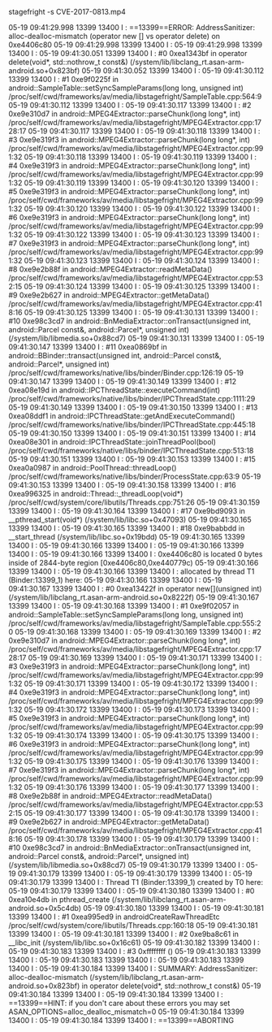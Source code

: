 stagefright -s CVE-2017-0813.mp4

05-19 09:41:29.998 13399 13400 I         : ==13399==ERROR: AddressSanitizer: alloc-dealloc-mismatch (operator new [] vs operator delete) on 0xe4406c80
05-19 09:41:29.998 13399 13400 I         :
05-19 09:41:29.998 13399 13400 I         :
05-19 09:41:30.051 13399 13400 I         :     #0 0xea1343bf in operator delete(void*, std::nothrow_t const&) (/system/lib/libclang_rt.asan-arm-android.so+0x823bf)
05-19 09:41:30.052 13399 13400 I         :
05-19 09:41:30.112 13399 13400 I         :     #1 0xe9f0225f in android::SampleTable::setSyncSampleParams(long long, unsigned int) /proc/self/cwd/frameworks/av/media/libstagefright/SampleTable.cpp:564:9
05-19 09:41:30.112 13399 13400 I         :
05-19 09:41:30.117 13399 13400 I         :     #2 0xe9e310d7 in android::MPEG4Extractor::parseChunk(long long*, int) /proc/self/cwd/frameworks/av/media/libstagefright/MPEG4Extractor.cpp:1728:17
05-19 09:41:30.117 13399 13400 I         :
05-19 09:41:30.118 13399 13400 I         :     #3 0xe9e319f3 in android::MPEG4Extractor::parseChunk(long long*, int) /proc/self/cwd/frameworks/av/media/libstagefright/MPEG4Extractor.cpp:991:32
05-19 09:41:30.118 13399 13400 I         :
05-19 09:41:30.119 13399 13400 I         :     #4 0xe9e319f3 in android::MPEG4Extractor::parseChunk(long long*, int) /proc/self/cwd/frameworks/av/media/libstagefright/MPEG4Extractor.cpp:991:32
05-19 09:41:30.119 13399 13400 I         :
05-19 09:41:30.120 13399 13400 I         :     #5 0xe9e319f3 in android::MPEG4Extractor::parseChunk(long long*, int) /proc/self/cwd/frameworks/av/media/libstagefright/MPEG4Extractor.cpp:991:32
05-19 09:41:30.120 13399 13400 I         :
05-19 09:41:30.122 13399 13400 I         :     #6 0xe9e319f3 in android::MPEG4Extractor::parseChunk(long long*, int) /proc/self/cwd/frameworks/av/media/libstagefright/MPEG4Extractor.cpp:991:32
05-19 09:41:30.122 13399 13400 I         :
05-19 09:41:30.123 13399 13400 I         :     #7 0xe9e319f3 in android::MPEG4Extractor::parseChunk(long long*, int) /proc/self/cwd/frameworks/av/media/libstagefright/MPEG4Extractor.cpp:991:32
05-19 09:41:30.123 13399 13400 I         :
05-19 09:41:30.124 13399 13400 I         :     #8 0xe9e2b88f in android::MPEG4Extractor::readMetaData() /proc/self/cwd/frameworks/av/media/libstagefright/MPEG4Extractor.cpp:532:15
05-19 09:41:30.124 13399 13400 I         :
05-19 09:41:30.125 13399 13400 I         :     #9 0xe9e2b627 in android::MPEG4Extractor::getMetaData() /proc/self/cwd/frameworks/av/media/libstagefright/MPEG4Extractor.cpp:418:16
05-19 09:41:30.125 13399 13400 I         :
05-19 09:41:30.131 13399 13400 I         :     #10 0xe98c3cd7 in android::BnMediaExtractor::onTransact(unsigned int, android::Parcel const&, android::Parcel*, unsigned int) (/system/lib/libmedia.so+0x88cd7)
05-19 09:41:30.131 13399 13400 I         :
05-19 09:41:30.147 13399 13400 I         :     #11 0xea0869bf in android::BBinder::transact(unsigned int, android::Parcel const&, android::Parcel*, unsigned int) /proc/self/cwd/frameworks/native/libs/binder/Binder.cpp:126:19
05-19 09:41:30.147 13399 13400 I         :
05-19 09:41:30.149 13399 13400 I         :     #12 0xea08e19d in android::IPCThreadState::executeCommand(int) /proc/self/cwd/frameworks/native/libs/binder/IPCThreadState.cpp:1111:29
05-19 09:41:30.149 13399 13400 I         :
05-19 09:41:30.150 13399 13400 I         :     #13 0xea08ddf1 in android::IPCThreadState::getAndExecuteCommand() /proc/self/cwd/frameworks/native/libs/binder/IPCThreadState.cpp:445:18
05-19 09:41:30.150 13399 13400 I         :
05-19 09:41:30.151 13399 13400 I         :     #14 0xea08e301 in android::IPCThreadState::joinThreadPool(bool) /proc/self/cwd/frameworks/native/libs/binder/IPCThreadState.cpp:513:18
05-19 09:41:30.151 13399 13400 I         :
05-19 09:41:30.153 13399 13400 I         :     #15 0xea0a0987 in android::PoolThread::threadLoop() /proc/self/cwd/frameworks/native/libs/binder/ProcessState.cpp:63:9
05-19 09:41:30.153 13399 13400 I         :
05-19 09:41:30.158 13399 13400 I         :     #16 0xea996325 in android::Thread::_threadLoop(void*) /proc/self/cwd/system/core/libutils/Threads.cpp:751:26
05-19 09:41:30.159 13399 13400 I         :
05-19 09:41:30.164 13399 13400 I         :     #17 0xe9bd9093 in __pthread_start(void*) (/system/lib/libc.so+0x47093)
05-19 09:41:30.165 13399 13400 I         :
05-19 09:41:30.165 13399 13400 I         :     #18 0xe9babbdd in __start_thread (/system/lib/libc.so+0x19bdd)
05-19 09:41:30.165 13399 13400 I         :
05-19 09:41:30.166 13399 13400 I         :
05-19 09:41:30.166 13399 13400 I         :
05-19 09:41:30.166 13399 13400 I         : 0xe4406c80 is located 0 bytes inside of 2844-byte region [0xe4406c80,0xe440779c)
05-19 09:41:30.166 13399 13400 I         :
05-19 09:41:30.166 13399 13400 I         : allocated by thread T1 (Binder:13399_1) here:
05-19 09:41:30.166 13399 13400 I         :
05-19 09:41:30.167 13399 13400 I         :     #0 0xea13422f in operator new[](unsigned int) (/system/lib/libclang_rt.asan-arm-android.so+0x8222f)
05-19 09:41:30.167 13399 13400 I         :
05-19 09:41:30.168 13399 13400 I         :     #1 0xe9f02057 in android::SampleTable::setSyncSampleParams(long long, unsigned int) /proc/self/cwd/frameworks/av/media/libstagefright/SampleTable.cpp:555:20
05-19 09:41:30.168 13399 13400 I         :
05-19 09:41:30.169 13399 13400 I         :     #2 0xe9e310d7 in android::MPEG4Extractor::parseChunk(long long*, int) /proc/self/cwd/frameworks/av/media/libstagefright/MPEG4Extractor.cpp:1728:17
05-19 09:41:30.169 13399 13400 I         :
05-19 09:41:30.171 13399 13400 I         :     #3 0xe9e319f3 in android::MPEG4Extractor::parseChunk(long long*, int) /proc/self/cwd/frameworks/av/media/libstagefright/MPEG4Extractor.cpp:991:32
05-19 09:41:30.171 13399 13400 I         :
05-19 09:41:30.172 13399 13400 I         :     #4 0xe9e319f3 in android::MPEG4Extractor::parseChunk(long long*, int) /proc/self/cwd/frameworks/av/media/libstagefright/MPEG4Extractor.cpp:991:32
05-19 09:41:30.172 13399 13400 I         :
05-19 09:41:30.173 13399 13400 I         :     #5 0xe9e319f3 in android::MPEG4Extractor::parseChunk(long long*, int) /proc/self/cwd/frameworks/av/media/libstagefright/MPEG4Extractor.cpp:991:32
05-19 09:41:30.174 13399 13400 I         :
05-19 09:41:30.175 13399 13400 I         :     #6 0xe9e319f3 in android::MPEG4Extractor::parseChunk(long long*, int) /proc/self/cwd/frameworks/av/media/libstagefright/MPEG4Extractor.cpp:991:32
05-19 09:41:30.175 13399 13400 I         :
05-19 09:41:30.176 13399 13400 I         :     #7 0xe9e319f3 in android::MPEG4Extractor::parseChunk(long long*, int) /proc/self/cwd/frameworks/av/media/libstagefright/MPEG4Extractor.cpp:991:32
05-19 09:41:30.176 13399 13400 I         :
05-19 09:41:30.177 13399 13400 I         :     #8 0xe9e2b88f in android::MPEG4Extractor::readMetaData() /proc/self/cwd/frameworks/av/media/libstagefright/MPEG4Extractor.cpp:532:15
05-19 09:41:30.177 13399 13400 I         :
05-19 09:41:30.178 13399 13400 I         :     #9 0xe9e2b627 in android::MPEG4Extractor::getMetaData() /proc/self/cwd/frameworks/av/media/libstagefright/MPEG4Extractor.cpp:418:16
05-19 09:41:30.178 13399 13400 I         :
05-19 09:41:30.179 13399 13400 I         :     #10 0xe98c3cd7 in android::BnMediaExtractor::onTransact(unsigned int, android::Parcel const&, android::Parcel*, unsigned int) (/system/lib/libmedia.so+0x88cd7)
05-19 09:41:30.179 13399 13400 I         :
05-19 09:41:30.179 13399 13400 I         :
05-19 09:41:30.179 13399 13400 I         :
05-19 09:41:30.179 13399 13400 I         : Thread T1 (Binder:13399_1) created by T0 here:
05-19 09:41:30.179 13399 13400 I         :
05-19 09:41:30.180 13399 13400 I         :     #0 0xea10e4db in pthread_create (/system/lib/libclang_rt.asan-arm-android.so+0x5c4db)
05-19 09:41:30.180 13399 13400 I         :
05-19 09:41:30.181 13399 13400 I         :     #1 0xea995ed9 in androidCreateRawThreadEtc /proc/self/cwd/system/core/libutils/Threads.cpp:160:18
05-19 09:41:30.181 13399 13400 I         :
05-19 09:41:30.181 13399 13400 I         :     #2 0xe9ba8c61 in __libc_init (/system/lib/libc.so+0x16c61)
05-19 09:41:30.182 13399 13400 I         :
05-19 09:41:30.183 13399 13400 I         :     #3 0xffffffff  (<unknown module>)
05-19 09:41:30.183 13399 13400 I         :
05-19 09:41:30.183 13399 13400 I         :
05-19 09:41:30.183 13399 13400 I         :
05-19 09:41:30.184 13399 13400 I         : SUMMARY: AddressSanitizer: alloc-dealloc-mismatch (/system/lib/libclang_rt.asan-arm-android.so+0x823bf) in operator delete(void*, std::nothrow_t const&)
05-19 09:41:30.184 13399 13400 I         :
05-19 09:41:30.184 13399 13400 I         : ==13399==HINT: if you don't care about these errors you may set ASAN_OPTIONS=alloc_dealloc_mismatch=0
05-19 09:41:30.184 13399 13400 I         :
05-19 09:41:30.184 13399 13400 I         : ==13399==ABORTING